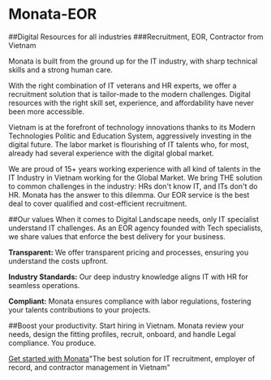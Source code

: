 # Monata-EOR
##Digital Resources for all industries
###Recruitment, EOR, Contractor from Vietnam

Monata is built from the ground up for the IT industry, with sharp technical skills and a strong human care.

With the right combination of IT veterans and HR experts, we offer a recruitment solution that is tailor-made to the modern challenges. Digital resources with the right skill set, experience, and affordability have never been more accessible.

Vietnam is at the forefront of technology innovations thanks to its Modern Technologies Politic and Education System, aggressively investing in the digital future. The labor market is flourishing of IT talents who, for most, already had several experience with the digital global market.

We are proud of 15+ years working experience with all kind of talents in the IT Industry in Vietnam working for the Global Market. We bring THE solution to common challenges in the industry: HRs don't know IT, and ITs don't do HR. Monata has the answer to this dilemma. Our EOR service is the best deal to cover qualified and cost-efficient recruitment.

##Our values
When it comes to Digital Landscape needs, only IT specialist understand IT challenges. As an EOR agency founded with Tech specialists, we share values that enforce the best delivery for your business.

**Transparent:**
We offer transparent pricing and processes, ensuring you understand the costs upfront.

**Industry Standards:**
Our deep industry knowledge aligns IT with HR for seamless operations.

**Compliant:**
Monata ensures compliance with labor regulations, fostering your talents contributions to your projects.

##Boost your productivity.
Start hiring in Vietnam.
Monata review your needs, design the fitting profiles, recruit, onboard, and handle Legal compliance. You produce.

[Get started with Monata](https://monata.io)"The best solution for IT recruitment, employer of record, and contractor management in Vietnam"
